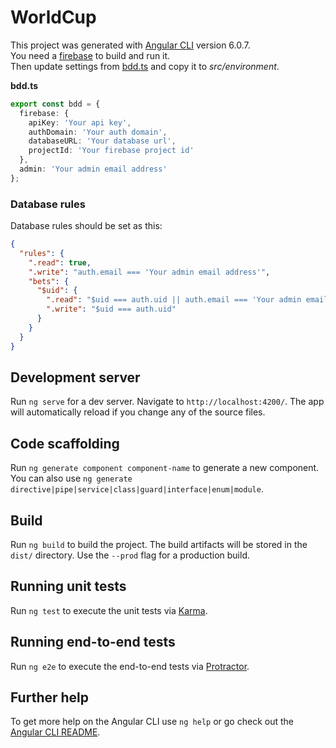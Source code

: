 # WorldCup

This project was generated with [Angular CLI](https://github.com/angular/angular-cli) version 6.0.7.  
You need a [firebase](https://firebase.google.com/) to build and run it.  
Then update settings from [bdd.ts](https://github.com/aguacongas/worl-cup/blob/develop/bdd.ts) and copy it to *src/environment*.

**bdd.ts**  
``` ts
export const bdd = {
  firebase: {
    apiKey: 'Your api key',
    authDomain: 'Your auth domain',
    databaseURL: 'Your database url',
    projectId: 'Your firebase project id'
  },
  admin: 'Your admin email address'
};
```

### Database rules

Database rules should be set as this: 

``` json
{
  "rules": {
    ".read": true,
    ".write": "auth.email === 'Your admin email address'",
    "bets": {
      "$uid": {
        ".read": "$uid === auth.uid || auth.email === 'Your admin email address'",
        ".write": "$uid === auth.uid"
      }
    }
  }
}
```

## Development server

Run `ng serve` for a dev server. Navigate to `http://localhost:4200/`. The app will automatically reload if you change any of the source files.

## Code scaffolding

Run `ng generate component component-name` to generate a new component. You can also use `ng generate directive|pipe|service|class|guard|interface|enum|module`.

## Build

Run `ng build` to build the project. The build artifacts will be stored in the `dist/` directory. Use the `--prod` flag for a production build.

## Running unit tests

Run `ng test` to execute the unit tests via [Karma](https://karma-runner.github.io).

## Running end-to-end tests

Run `ng e2e` to execute the end-to-end tests via [Protractor](http://www.protractortest.org/).

## Further help

To get more help on the Angular CLI use `ng help` or go check out the [Angular CLI README](https://github.com/angular/angular-cli/blob/master/README.md).
